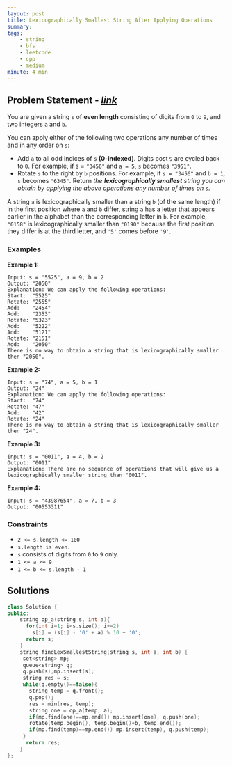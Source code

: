 ```yaml
---
layout: post
title: Lexicographically Smallest String After Applying Operations
summary:
tags:
    - string
    - bfs
    - leetcode
    - cpp
    - medium
minute: 4 min
---
```


## Problem Statement - [*link*](https://leetcode.com/problems/lexicographically-smallest-string-after-applying-operations)  

You are given a string `s` of **even length** consisting of digits from `0` to `9`, and two integers `a` and `b`.

You can apply either of the following two operations any number of times and in any order on `s`:

+ Add `a` to all odd indices of `s` **(0-indexed)**. Digits post `9` are cycled back to `0`. For example, if s = `"3456"` and `a = 5`, `s` becomes `"3951"`.
+ Rotate `s` to the right by `b` positions. For example, if `s = "3456"` and `b = 1`, `s` becomes `"6345"`.
Return *the **lexicographically smallest** string you can obtain by applying the above operations any number of times on `s`.*

A string `a` is lexicographically smaller than a string `b` (of the same length) if in the first position where `a` and `b` differ, string `a` has a letter that appears earlier in the alphabet than the corresponding letter in `b`. For example, `"0158"` is lexicographically smaller than `"0190"` because the first position they differ is at the third letter, and `'5'` comes before `'9'`.

### Examples

**Example 1:**   
```
Input: s = "5525", a = 9, b = 2
Output: "2050"
Explanation: We can apply the following operations:
Start:  "5525"
Rotate: "2555"
Add:    "2454"
Add:    "2353"
Rotate: "5323"
Add:    "5222"
​​​​​​​Add:    "5121"
​​​​​​​Rotate: "2151"
​​​​​​​Add:    "2050"​​​​​​​​​​​​
There is no way to obtain a string that is lexicographically smaller then "2050".
```

**Example 2:**    
```
Input: s = "74", a = 5, b = 1
Output: "24"
Explanation: We can apply the following operations:
Start:  "74"
Rotate: "47"
​​​​​​​Add:    "42"
​​​​​​​Rotate: "24"​​​​​​​​​​​​
There is no way to obtain a string that is lexicographically smaller then "24".
```

**Example 3:**    
```
Input: s = "0011", a = 4, b = 2
Output: "0011"
Explanation: There are no sequence of operations that will give us a lexicographically smaller string than "0011".
```

**Example 4:**    
```
Input: s = "43987654", a = 7, b = 3
Output: "00553311"
```

### Constraints
+ `2 <= s.length <= 100`
+ `s.length is even.`
+ `s` consists of digits from `0` to `9` only.
+ `1 <= a <= 9`
+ `1 <= b <= s.length - 1`

## Solutions

```cpp
class Solution {
public:
    string op_a(string s, int a){
      for(int i=1; i<s.size(); i+=2)
        s[i] = (s[i] - '0' + a) % 10 + '0';        
      return s;
    }
    string findLexSmallestString(string s, int a, int b) {
     set<string> mp;
     queue<string> q;
     q.push(s);mp.insert(s);
     string res = s;
     while(q.empty()==false){
       string temp = q.front();
       q.pop();
       res = min(res, temp);
       string one = op_a(temp, a);
       if(mp.find(one)==mp.end()) mp.insert(one), q.push(one);
       rotate(temp.begin(), temp.begin()+b, temp.end());
       if(mp.find(temp)==mp.end()) mp.insert(temp), q.push(temp);
     }
      return res;
    }
};
```

